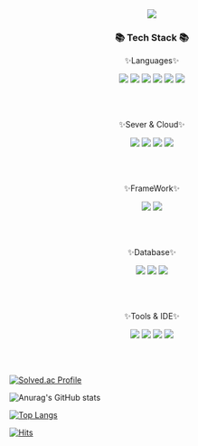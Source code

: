 <div align=right>
   <!-- <a href="https://hits.seeyoufarm.com"><img src="https://hits.seeyoufarm.com/api/count/incr/badge.svg?url=https%3A%2F%2Fgithub.com%2Fdev-woong&count_bg=%234778BE&title_bg=%23555555&icon=&icon_color=%23E7E7E7&title=Profile+Viewers&edge_flat=true"/></a>-->
</div>

<div align=center>
	<img src="https://capsule-render.vercel.app/api?type=rect&color=auto&height=300&section=header&text=Wellcome&desc=I%20am%20Byoungmoo%20who%20wants%20to%20become%20a%20professional%20backend%20developer&fontSize=90" />
</div>
<div align=center>
	<h3>📚 Tech Stack 📚</h3>
	<p>✨Languages✨</p>
	<img src="https://img.shields.io/badge/HTML5-E34F26?style=flat-square&logo=html5&logoColor=white"/></a>
	<img src="https://img.shields.io/badge/javascript-F7DF1E?style=flat-square&logo=javascript&logoColor=black"/></a>
	<img src="https://img.shields.io/badge/CSS3-1572B6?style=flat-square&logo=css3&logoColor=white"/></a>
	<img src="https://img.shields.io/badge/Jquery-0769AD?style=flat-square&logo=jquery&logoColor=white"/></a>
	<img src="https://img.shields.io/badge/Python-3776AB?style=flat-square&logo=python&logoColor=white"/></a>
	<img src="https://img.shields.io/badge/Openjdk-DC0D15?style=flat-square&logo=openjdk&logoColor=white"/></a>
</div>

<br><br>

<div align=center>
	<p>✨Sever & Cloud✨</p>
	<img src="https://img.shields.io/badge/Linux-FCC624?style=flat-square&logo=linux&logoColor=black"/></a>
	<img src="https://img.shields.io/badge/Windows-0078D4?style=flat-square&logo=windows10&logoColor=white"/></a>
	<img src="https://img.shields.io/badge/Tomcat-F8DC75?style=flat-square&logo=apachetomcat&logoColor=black"/></a>   
	<img src="https://img.shields.io/badge/NCP-03C75A?style=flat-square&logo=naver&logoColor=black"/></a>   
</div>

<br><br>

<div align=center>
	<p>✨FrameWork✨</p>
	<img src="https://img.shields.io/badge/Spring-6DB33F?style=flat-square&logo=spring&logoColor=white"/></a>
	<img src="https://img.shields.io/badge/Maven-DC0D15?style=flat-square&logo=apachemaven&logoColor=white"/></a>
</div>

<br><br>

<div align=center>
	<p>✨Database✨</p>
	<img src="https://img.shields.io/badge/oracle-F80000?style=flat-square&logo=oracle&logoColor=white"/></a>
	<img src="https://img.shields.io/badge/Postgresql-4169E1?style=flat-square&logo=postgresql&logoColor=white"/></a>
	<img src="https://img.shields.io/badge/Mysql-4479A1?style=flat-square&logo=mysql&logoColor=white"/></a>
</div>

<br><br>

<div align=center>
	<p>✨Tools & IDE✨</p>
	<img src="https://img.shields.io/badge/Eclipse-2C2255?style=flat-square&logo=eclipseide&logoColor=white"/></a>
	<img src="https://img.shields.io/badge/VSCODE-007ACC?style=flat-square&logo=visualstudiocode&logoColor=white"/></a>
	<img src="https://img.shields.io/badge/git-F05032?style=flat-square&logo=git&logoColor=white"/></a>
	<img src="https://img.shields.io/badge/github-181717?style=flat-square&logo=github&logoColor=white"/></a>
</div>

<br><br>

[![Solved.ac Profile](http://mazassumnida.wtf/api/generate_badge?boj=lbm1419)](https://solved.ac/lbm1419)


![Anurag's GitHub stats](https://github-readme-stats.vercel.app/api?username=dev-byoungmoo&show_icons=true&theme=radical)

[![Top Langs](https://github-readme-stats.vercel.app/api/top-langs/?username=dev-byoungmoo&langs_count=8)](https://github.com/dev-byoungmoo/github-readme-stats)


[![Hits](https://hits.seeyoufarm.com/api/count/incr/badge.svg?url=https%3A%2F%2Fgithub.com%2Fdev-byoungmoo&count_bg=%2379C83D&title_bg=%23555555&icon=&icon_color=%23E7E7E7&title=hits&edge_flat=false)](https://hits.seeyoufarm.com)                 














